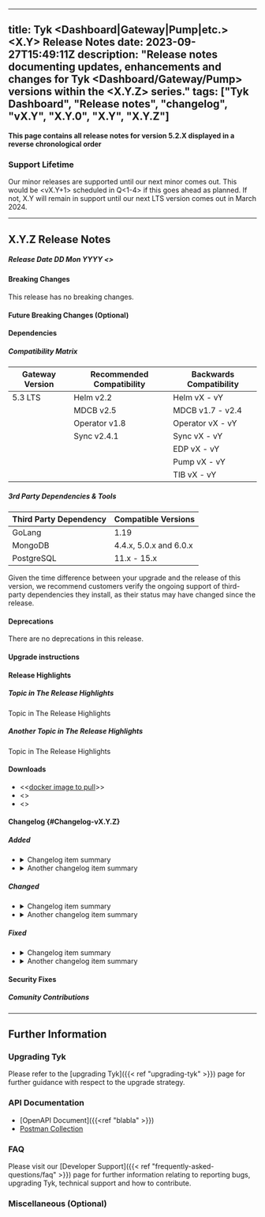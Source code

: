 <!--

This is a Markdown template that serves to provide guidance for compiling consistently structured release notes.
For each specific release if there is additional miscellaneous information or announcements that will be helpful to the customer then squads
should add additional sections to their release notes.
-->

---
title: Tyk <Dashboard|Gateway|Pump|etc.> <X.Y> Release Notes
date: 2023-09-27T15:49:11Z
description: "Release notes documenting updates, enhancements and changes for Tyk <Dashboard/Gateway/Pump> versions within the <X.Y.Z> series."
tags: ["Tyk Dashboard", "Release notes", "changelog", "vX.Y", "X.Y.0", "X.Y", "X.Y.Z"]
---

<!-- oss or licensed. Choose one of the following:
    **Licensed Protected Product** 
    Or
    ****Open Source** ([Mozilla Public License](https://github.com/TykTechnologies/tyk/blob/master/LICENSE.md))**
-->

**This page contains all release notes for version 5.2.X displayed in a reverse chronological order**

### Support Lifetime
<!-- replace X.Y with this release and set the correct quarter of the year -->
Our minor releases are supported until our next minor comes out. This would be <vX.Y+1> scheduled in Q<1-4> if this goes ahead as planned. If not, X.Y will remain in support until our next LTS version comes out in March 2024.

---

## X.Y.Z Release Notes 

##### Release Date DD Mon YYYY <<update>>

#### Breaking Changes
<!-- Use the following statement if there are no breaking changes, or explain if there are -->
This release has no breaking changes.

#### Future Breaking Changes (Optional)
<!-- Announce future scheduled breaking changes, e.g. Go version updates, DB driver updates etc. -->

#### Dependencies
<!--
Announce any 3rd party dependencies & tools. For Gateway and Portal only, additionaly announce compatible related dependencies in the form of a compatibility matrix. Illustrative examples are given in the subsections below.
-->

##### Compatibility Matrix
<!--
Version compatibility with other components in the Tyk stack. This takes the form of a compatibility matrix and is only required for Gateway and Portal.
An illustrative example is shown below.
-->
| Gateway Version | Recommended Compatibility | Backwards Compatibility |
|----    |---- |---- |
| 5.3 LTS | Helm v2.2     | Helm vX - vY |
|         | MDCB v2.5     | MDCB v1.7 - v2.4 |
|         | Operator v1.8 | Operator vX - vY |
|         | Sync v2.4.1   | Sync vX - vY |
| | | EDP vX - vY |
| | | Pump vX - vY |
| | | TIB vX - vY |

##### 3rd Party Dependencies & Tools
<!-- Third party dependencies encompasses tools (GoLang, Helm etc.), databases (PostgreSQL, MongoDB etc.) and external software libraries. This section should be a table that presents the third party dependencies and tools compatible with the release. Compatible is used in the sense of those versions tested with the releases. Such information assists customers considering upgrading to a specific release. 

Additionally, a disclaimer statement should be added for customers to check that the third party dependency they decide to install remains in support.

An example is given below.
-->

| Third Party Dependency | Compatible Versions    |
| ---------------------- | ---------------------- |
| GoLang                 | 1.19                   |
| MongoDB                | 4.4.x, 5.0.x and 6.0.x |
| PostgreSQL             | 11.x - 15.x            |

Given the time difference between your upgrade and the release of this version, we recommend customers verify the ongoing support of third-party dependencies they install, as their status may have changed since the release.

#### Deprecations
<!-- Use the following statement if there are no deprecations, or explain if there are -->
There are no deprecations in this release.

#### Upgrade instructions
<!-- For patches release use this: 
If you are on a X.Y.0 we advise you to upgrade ASAP and if you are on an older version skip X.Y.0 and upgrade directly to this release. 
-->

#### Release Highlights
<!-- Use similar ToV to previous release notes. For example for a patch release:
This release primarily focuses on bug fixes. 
For a comprehensive list of changes, please refer to the detailed [changelog]({{< ref "#Changelog-vX.Y.0">}}) below.
-->
##### Topic in The Release Highlights
Topic in The Release Highlights

##### Another Topic in The Release Highlights
Topic in The Release Highlights

#### Downloads
- <<[docker image to pull](https://hub.docker.com/layers/tykio/tyk-dashboard/vX.Y.Z/images/blabla)>>
- <<Helm charts links>>
- <<source code tarball for oss projects>>

#### Changelog {#Changelog-vX.Y.Z}
<!-- The change log should include the following ordered set of sections below that briefly summarise the features, updates and 
fixed issues of the release.

Here it is important explain the benefit of each changelog item. As mentioned by James in a previous slack message (https://tyktech.slack.com/archives/C044R3ZTN6L/p1686812207060839?thread_ts=1686762128.651249&cid=C044R3ZTN6L):
"...it is important to document the customer impact for the work delivered, so we can share it with prospects/install base. For example:
"New Chart delivers x and y benefit to a and b customer use cases. The business impact for them will be this and that"
-->

##### Added
<!-- This section should be a bullet point list of new features. Explain:

- The purpose of the new feature
- How does the new feature benefit users?
- Link to documentation of the new feature
- For OSS - Link to the corresponding issue if possible on GitHub to allow the users to see further info.

Each change log item should be expandable. The first line summarise the changelog entry. It should be then possible to expand this to reveal further details about the changelog item. This is achieved using HTML as shown in the example below.
-->
<ul>
<li>
<details>
<summary>Changelog item summary</summary>

The actual changelog item text should go here. It should be no more than three or four sentences. It should link to content page for further explanation where applicable. There should be a blank line between the summary tags and this paragraph, otherwise links will not be rendered.
</details>
</li>
<li>
<details>
<summary>Another changelog item summary</summary>

The actual changelog item text should go here. It should be no more than three or four sentences. It should link to content page for further explanation where applicable. There should be a blank line between the summary tags and this paragraph, otherwise links will not be rendered.
</details>
</li>
</ul>

  
##### Changed
<!--
This should be a bullet point list of updated features. Explain:

- Why was the update necessary?
- How does the update benefit users?
- Link to documentation of the updated feature
- For OSS - Link to the corresponding issue if possible on GitHub to allow the users to see further info.

Each change log item should be expandable. The first line summarise the changelog entry. It should be then possible to expand this to reveal further details about the changelog item. This is achieved using HTML as shown in the example below.
-->
<ul>
<li>
<details>
<summary>Changelog item summary</summary>

The actual changelog item text should go here. It should be no more than three or four sentences. It should link to content page for further explanation where applicable. There should be a blank line between the summary tags and this paragraph, otherwise links will not be rendered.
</details>
</li>
<li>
<details>
<summary>Another changelog item summary</summary>

The actual changelog item text should go here. It should be no more than three or four sentences. It should link to content page for further explanation where applicable. There should be a blank line between the summary tags and this paragraph, otherwise links will not be rendered.
</details>
</li>
</ul>
  
##### Fixed
<!-- 
This section should be a bullet point list that describes the issues fixed in the release. For each fixed issue explain:

- What problem the issue caused
- How was the issue fixed
- Link to (new) documentation created as a result of a fix. For example, a new configuration parameter may have been introduced and documented for the fix
- For OSS - Link to the corresponding issue if possible on GitHub to allow the users to see further info.

Each change log item should be expandable. The first line summarise the changelog entry. It should be then possible to expand this to reveal further details about the changelog item. This is achieved using HTML as shown in the example below.
-->
<ul>
<li>
<details>
<summary>Changelog item summary</summary>

The actual changelog item text should go here. It should be no more than three or four sentences. It should link to content page for further explanation where applicable. There should be a blank line between the summary tags and this paragraph, otherwise links will not be rendered.
</details>
</li>
<li>
<details>
<summary>Another changelog item summary</summary>

The actual changelog item text should go here. It should be no more than three or four sentences. It should link to content page for further explanation where applicable. There should be a blank line between the summary tags and this paragraph, otherwise links will not be rendered.
</details>
</li>
</ul>

#### Security Fixes
<!--
This section should be a bullet point list that should be included when any security fixes have been made in the release, e.g. CVEs. For CVE fixes, consideration needs to made as follows:
1. Dependency tracked CVEs - External tracked CVEs should be included on the release note.
2. Internal scanned CVEs - Refer to the relevant engineering and delivery policy.

For agreed CVE security fixes, provide a link to the corresponding entry on the NIST website. For example:

- Fixed the following CVEs:
    - [CVE-2022-33082](https://nvd.nist.gov/vuln/detail/CVE-2022-33082)
-->

##### Comunity Contributions
<!--
This section should thank external contributors and include a linked reference to their GitHub username with a brief summary of their contribution.

Example

Special thanks to the following member of the Tyk community for their contribution to this release:

<ul>
<li>
<details>
<summary>Runtime log error incorrectly produced when using Go Plugin Virtual Endpoints</summary>

Fixed a minor issue with Go Plugin virtual endpoints where a runtime log error was produced from a request, even if the response was successful. Thanks to ghub_user_tag_name for highlighting the issue and proposing a fix.
</details>
</li>
</ul>
-->

<!-- use 3 hyphens --- between release notes of every patch (minors will be on a separate page) -->
---

<!--
Repeat release notes seection above for every patch here
-->


<!--
Footer of the release notes page. It contains a further information section with details of how to upgrade Tyk,
links to API documentation and FAQs.
-->
## Further Information

### Upgrading Tyk
Please refer to the [upgrading Tyk]({{< ref "upgrading-tyk" >}}) page for further guidance with respect to the upgrade strategy.

### API Documentation
<!-- Update the link to the Gateway "tyk-gateway-api" or dashboard "tyk-dashboard-api" and the Postman collection 

If there were changes in any of Tyk’s API docs:

- Have API endpoints been documented in the release note summary and changelog?				
- Has a link to the endpoint documentation being included?
- Has the benefit of the new/updated endpoint been explained in the release highlights and changelog?
-->
- [OpenAPI Document]({{<ref "blabla" >}})
- [Postman Collection](https://www.postman.com/tyk-technologies/workspace/tyk-public-workspace/collection/<collection-id>)

### FAQ
Please visit our [Developer Support]({{< ref "frequently-asked-questions/faq" >}}) page for further information relating to reporting bugs, upgrading Tyk, technical support and how to contribute.

### Miscellaneous (Optional)
<!-- 
For each specific release if there is additional miscellaneous information or announcements that will be helpful to the customer then squads
should add additional sections to their release notes.
-->
